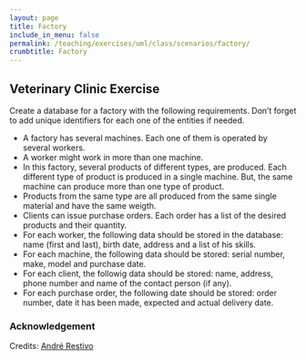 ```yaml
---
layout: page
title: Factory
include_in_menu: false
permalink: /teaching/exercises/uml/class/scenarios/factory/
crumbtitle: Factory
---
```


## Veterinary Clinic Exercise

Create a database for a factory with the following requirements. Don’t forget to add unique identifiers for each one of the entities if needed.

- A factory has several machines. Each one of them is operated by several workers.
- A worker might work in more than one machine.
- In this factory, several products of different types, are produced. Each different type of product is produced in a single machine. But, the same machine can produce more than one type of product.
- Products from the same type are all produced from the same single material and have the same weigth.
- Clients can issue purchase orders. Each order has a list of the desired products and their quantity.
- For each worker, the following data should be stored in the database: name (first and last), birth date, address and a list of his skills.
- For each machine, the following data should be stored: serial number, make, model and purchase date.
- For each client, the followig data should be stored: name, address, phone number and name of the contact person (if any).
- For each purchase order, the following date should be stored: order number, date it has been made, expected and actual delivery date.


### Acknowledgement

Credits: [André Restivo](https://web.fe.up.pt/~arestivo/page/exercises/entity-relationship/factory/)